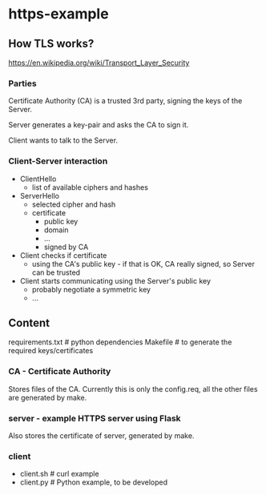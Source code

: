# https-example

## How TLS works?

https://en.wikipedia.org/wiki/Transport_Layer_Security

### Parties

Certificate Authority (CA) is a trusted 3rd party, signing the keys of the Server.

Server generates a key-pair and asks the CA to sign it.

Client wants to talk to the Server.

### Client-Server interaction

- ClientHello
    - list of available ciphers and hashes
- ServerHello
    - selected cipher and hash
    - certificate
        - public key
        - domain
        - ...
        - signed by CA
- Client checks if certificate
    - using the CA's public key - if that is OK, CA really signed, so Server can be trusted
- Client starts communicating using the Server's public key
    - probably negotiate a symmetric key
    - ...

## Content

requirements.txt # python dependencies
Makefile # to generate the required keys/certificates

### CA - Certificate Authority

Stores files of the CA. Currently this is only the config.req, all the other files are generated by make.

### server - example HTTPS server using Flask

Also stores the certificate of server, generated by make.

### client

- client.sh # curl example
- client.py # Python example, to be developed
